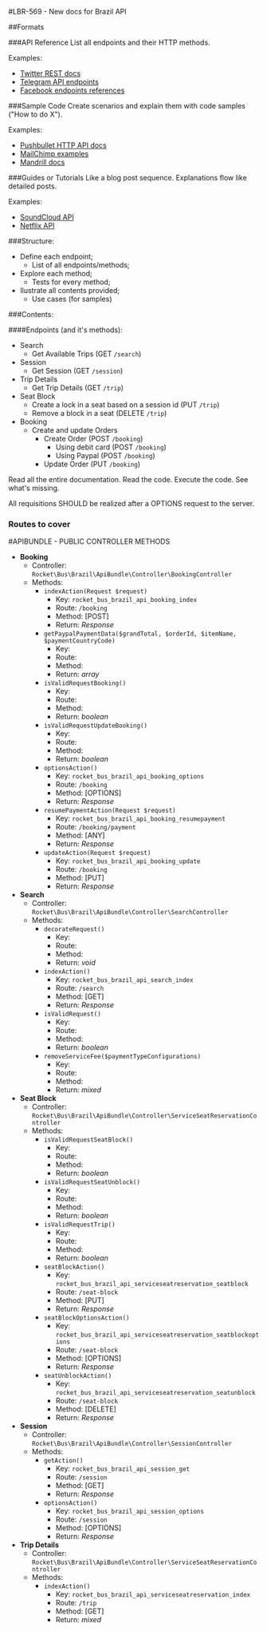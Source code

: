 #LBR-569 - New docs for Brazil API

##Formats

###API Reference
List all endpoints and their HTTP methods.

Examples:

- [Twitter REST docs](https://dev.twitter.com/rest/public)
- [Telegram API endpoints](https://core.telegram.org/methods)
- [Facebook endpoints references](https://developers.facebook.com/docs/graph-api/reference/v2.2/)

###Sample Code
Create scenarios and explain them with code samples ("How to do X").

Examples:

- [Pushbullet HTTP API docs](https://docs.pushbullet.com/http/)
- [MailChimp examples](https://apidocs.mailchimp.com/api/example-code/)
- [Mandrill docs](https://mandrillapp.com/api/docs/)

###Guides or Tutorials
Like a blog post sequence. Explanations flow like detailed posts.

Examples:

- [SoundCloud API](https://developers.soundcloud.com/docs/api/guide)
- [Netflix API](http://api-portal.anypoint.mulesoft.com/netflix/api/netflix-rest-api)


###Structure:

- Define each endpoint;
    - List of all endpoints/methods;
- Explore each method;
    - Tests for every method;
- Ilustrate all contents provided;
    - Use cases (for samples)

###Contents:

####Endpoints (and it's methods):

- Search
    - Get Available Trips (GET `/search`)
- Session
    - Get Session (GET `/session`)
- Trip Details
    - Get Trip Details (GET `/trip`)
- Seat Block
    - Create a lock in a seat based on a session id (PUT `/trip`)
    - Remove a block in a seat (DELETE `/trip`)
- Booking
    - Create and update Orders
        - Create Order (POST `/booking`)
            - Using debit card (POST `/booking`)
            - Using Paypal (POST `/booking`)
        - Update Order (PUT `/booking`)

Read all the entire documentation. Read the code. Execute the code. See what's missing.

All requisitions SHOULD be realized after a OPTIONS request to the server.

### Routes to cover


#APIBUNDLE - PUBLIC CONTROLLER METHODS

- **Booking**
    - Controller: `Rocket\Bus\Brazil\ApiBundle\Controller\BookingController`
    - Methods:
        - `indexAction(Request $request)`
            - Key: `rocket_bus_brazil_api_booking_index`
            - Route: `/booking`
            - Method: [POST]
            - Return: _Response_
        - `getPaypalPaymentData($grandTotal, $orderId, $itemName, $paymentCountryCode)`
            - Key:
            - Route:
            - Method:
            - Return: _array_
        - `isValidRequestBooking()`
            - Key:
            - Route:
            - Method:
            - Return: _boolean_
        - `isValidRequestUpdateBooking()`
            - Key:
            - Route:
            - Method:
            - Return: _boolean_
        - `optionsAction()`
            - Key: `rocket_bus_brazil_api_booking_options`
            - Route: `/booking`
            - Method: [OPTIONS]
            - Return: _Response_
        - `resumePaymentAction(Request $request)`
            - Key: `rocket_bus_brazil_api_booking_resumepayment`
            - Route: `/booking/payment`
            - Method: [ANY]
            - Return: _Response_
        - `updateAction(Request $request)`
            - Key: `rocket_bus_brazil_api_booking_update`
            - Route: `/booking`
            - Method: [PUT]
            - Return: _Response_
- **Search**
    - Controller: `Rocket\Bus\Brazil\ApiBundle\Controller\SearchController`
    - Methods:
        - `decorateRequest()`
            - Key: 
            - Route: 
            - Method: 
            - Return: _void_
        - `indexAction()`
            - Key: `rocket_bus_brazil_api_search_index`
            - Route: `/search` 
            - Method: [GET]
            - Return: _Response_
        - `isValidRequest()`
            - Key:
            - Route:
            - Method:
            - Return: _boolean_
        - `removeServiceFee($paymentTypeConfigurations)`
            - Key:
            - Route:
            - Method:
            - Return: _mixed_
- **Seat Block**
    - Controller: `Rocket\Bus\Brazil\ApiBundle\Controller\ServiceSeatReservationController`
    - Methods:
        - `isValidRequestSeatBlock()`
            - Key:
            - Route:
            - Method:
            - Return: _boolean_
        - `isValidRequestSeatUnblock()`
            - Key:
            - Route:
            - Method:
            - Return: _boolean_
        - `isValidRequestTrip()`
            - Key:
            - Route:
            - Method:
            - Return: _boolean_
        - `seatBlockAction()`
            - Key: `rocket_bus_brazil_api_serviceseatreservation_seatblock`
            - Route: `/seat-block`
            - Method: [PUT]
            - Return: _Response_
        - `seatBlockOptionsAction()`
            - Key: `rocket_bus_brazil_api_serviceseatreservation_seatblockoptions`
            - Route: `/seat-block`
            - Method: [OPTIONS]
            - Return: _Response_
        - `seatUnblockAction()`
            - Key: `rocket_bus_brazil_api_serviceseatreservation_seatunblock`
            - Route: `/seat-block`
            - Method: [DELETE]
            - Return: _Response_
- **Session**
    - Controller: `Rocket\Bus\Brazil\ApiBundle\Controller\SessionController`
    - Methods:
        - `getAction()`
            - Key: `rocket_bus_brazil_api_session_get`
            - Route: `/session`
            - Method: [GET]
            - Return: _Response_
        - `optionsAction()`
            - Key: `rocket_bus_brazil_api_session_options`
            - Route: `/session`
            - Method: [OPTIONS]
            - Return: _Response_
- **Trip Details**
    - Controller: `Rocket\Bus\Brazil\ApiBundle\Controller\ServiceSeatReservationController`
    - Methods:
        - `indexAction()`
            - Key: `rocket_bus_brazil_api_serviceseatreservation_index`
            - Route: `/trip`
            - Method: [GET]
            - Return: _mixed_        
